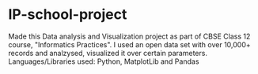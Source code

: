# IP-school-project
Made this Data analysis and Visualization project as part of CBSE Class 12 course, "Informatics Practices". I used an open data set with over 10,000+ records and analzysed, visualized it over certain parameters. Languages/Libraries used: Python, MatplotLib and Pandas
